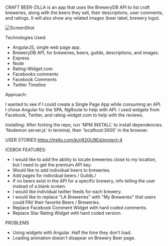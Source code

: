 CRAFT BEER-ZILLA is an app that uses the BreweryDB API to list
craft breweries, along with the beers they sell, their descriptions,
user comments, and ratings.  It will also show any related images
(beer label, brewery logo).

![ScreenShot](http://i.imgur.com/mjYhmXd.png)


Technologies Used:
- AngularJS, single web page app.
- BreweryDB API, for breweries, beers, guilds, descriptions, and images.
- Express
- Node
- Rating-Widget.com
- Facebooks comments
- Facebook Comments
- Twitter Timeline

Approach:

I wanted to see if I could create a Single Page App while consuming an API.
I chose Angular for the SPA, NgRoute to help with API. I used widgets from
Facebook, Twitter, and rating-widget.com to help with the reviews.

Installing:
After forking the repo, run 'NPM INSTALL' to install dependencies.
'Nodemon server.js' in terminal, then 'localhost:3000' in the browser.

USER STORIES
https://trello.com/b/nR2GU9Ed/project-4

ICEBOX FEATURES:
- I would like to add the ability to locate breweries close to my location,
but I need to get the premium API key.
- Would like to add individual beers to breweries.
- Add pages for individual beers / Guilds./
- If no beers exist in the API for a specific brewery, info telling the user
instead of a blank screen.
- I would like individual twitter feeds for each brewery.
- I would like to replace "LA Breweries" with "My Breweries" that users could
FAV their favorite Beers / Breweries.
- Replace Facebook Comment Widget with hard coded comments.
- Replace Star Rating Widget with hard coded version.

PROBLEMS
- Using widgets with Angular.  Half the time they don't load.
- Loading animation doesn't disapear on Brewery Beer page.

